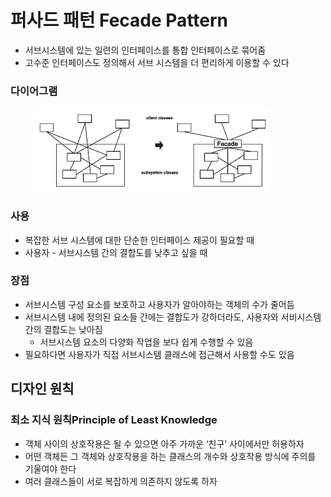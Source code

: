 # 퍼사드 패턴   Fecade Pattern

* 서브시스템에 있는 일련의 인터페이스를 통합 인터페이스로 묶어줌
* 고수준 인터페이스도 정의해서 서브 시스템을 더 편리하게 이용할 수 있다

### 다이어그램

<figure><img src="../.gitbook/assets/images-1.png" alt=""><figcaption></figcaption></figure>

### 사용

* 복잡한 서브 시스템에 대한 단순한 인터페이스 제공이 필요할 때
* 사용자 - 서브시스템 간의 결합도를 낮추고 싶을 때



### 장점

* 서브시스템 구성 요소를 보호하고 사용자가 알아야하는 객체의 수가 줄어듬
* 서브시스템 내에 정의된 요소들 간에는 결합도가 강하더라도, 사용자와 서비시스템간의 결합도는 낮아짐
  * 서브시스템 요소의 다양화 작업을 보다 쉽게 수행할 수 있음
* 필요하다면 사용자가 직접 서브시스템 클래스에 접근해서 사용할 수도 있음

## 디자인 원칙

### 최소 지식 원칙Principle of Least Knowledge

* 객체 사이의 상호작용은 될 수 있으면 아주 가까운 ‘친구’ 사이에서만 허용하자
* 어떤 객체든 그 객체와 상호작용을 하는 클래스의 개수와 상호작용 방식에 주의를 기울여야 한다
* 여러 클래스들이 서로 복잡하게 의존하지 않도록 하자
